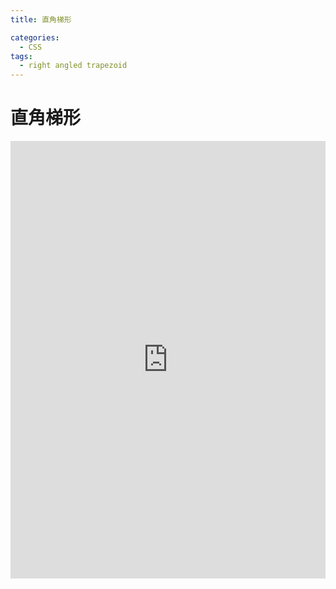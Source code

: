 ```yaml
---
title: 直角梯形

categories:
  - CSS
tags:
  - right angled trapezoid
---
```


# 直角梯形

<iframe height="700" style="width: 100%;" scrolling="no" title="直角梯形" src="https://codepen.io/javascriptfield/embed/zYWvaLG?default-tab=result" frameborder="no" loading="lazy" allowtransparency="true" allowfullscreen="true">
  See the Pen <a href="https://codepen.io/javascriptfield/pen/zYWvaLG">
  直角梯形</a> by ye (<a href="https://codepen.io/javascriptfield">@javascriptfield</a>)
  on <a href="https://codepen.io">CodePen</a>.
</iframe>
